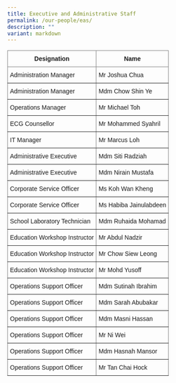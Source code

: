 ```yaml
---
title: Executive and Administrative Staff
permalink: /our-people/eas/
description: ""
variant: markdown
---
```

<style type="text/css">
.tg  {border-collapse:collapse;border-spacing:0;}
.tg td{border-color:black;border-style:solid;border-width:1px;font-family:Arial, sans-serif;font-size:14px;
  overflow:hidden;padding:10px 5px;word-break:normal;}
.tg th{border-color:black;border-style:solid;border-width:1px;font-family:Arial, sans-serif;font-size:14px;
  font-weight:normal;overflow:hidden;padding:10px 5px;word-break:normal;}
.tg .tg-7btt{border-color:inherit;font-weight:bold;text-align:center;vertical-align:top}
.tg .tg-0pky{border-color:inherit;text-align:left;vertical-align:top}
</style>
<table class="tg">
<thead>
  <tr>
    <th class="tg-7btt">Designation</th>
    <th class="tg-7btt">Name</th>
  </tr>
</thead>
<tbody>
  <tr>
    <td class="tg-0pky">Administration Manager</td>
    <td class="tg-0pky">Mr Joshua Chua</td>
  </tr>
	  <tr>
    <td class="tg-0pky">Administration Manager</td>
    <td class="tg-0pky">Mdm Chow Shin Ye</td>
  </tr>
  <tr>
    <td class="tg-0pky">Operations Manager</td>
    <td class="tg-0pky">Mr Michael Toh</td>
  </tr>
	  <tr>
    <td class="tg-0pky">ECG Counsellor</td>
    <td class="tg-0pky">Mr Mohammed Syahril</td>
  </tr>
	  <tr>
    <td class="tg-0pky">IT Manager</td>
    <td class="tg-0pky">Mr Marcus Loh</td>
  </tr>
  <tr>
    <td class="tg-0pky">Administrative Executive</td>
    <td class="tg-0pky">Mdm Siti Radziah</td>
  </tr>
	 <tr>
    <td class="tg-0pky">Administrative Executive</td>
    <td class="tg-0pky">Mdm Nirain Mustafa</td>
  </tr>
  <tr>
    <td class="tg-0pky">Corporate Service Officer</td>
    <td class="tg-0pky">Ms Koh Wan Kheng</td>
  </tr>
  <tr>
    <td class="tg-0pky">Corporate Service Officer</td>
    <td class="tg-0pky">Ms Habiba Jainulabdeen</td>
  </tr>
  <tr>
    <td class="tg-0pky">School Laboratory Technician</td>
    <td class="tg-0pky">Mdm Ruhaida Mohamad</td>
  </tr>
  <tr>
    <td class="tg-0pky">Education Workshop Instructor</td>
    <td class="tg-0pky">Mr Abdul Nadzir</td>
  </tr>
  <tr>
    <td class="tg-0pky">Education Workshop Instructor</td>
    <td class="tg-0pky">Mr Chow Siew Leong</td>
  </tr>
  <tr>
    <td class="tg-0pky">Education Workshop Instructor</td>
    <td class="tg-0pky">Mr Mohd Yusoff</td>
  </tr>
  <tr>
    <td class="tg-0pky">Operations Support Officer</td>
    <td class="tg-0pky">Mdm Sutinah Ibrahim</td>
  </tr>
  <tr>
    <td class="tg-0pky">Operations Support Officer</td>
    <td class="tg-0pky">Mdm Sarah Abubakar</td>
  </tr>
  <tr>
    <td class="tg-0pky">Operations Support Officer</td>
    <td class="tg-0pky">Mdm Masni Hassan</td>
  </tr>
  <tr>
    <td class="tg-0pky">Operations Support Officer</td>
    <td class="tg-0pky">Mr Ni Wei</td>
  </tr>
  <tr>
    <td class="tg-0pky">Operations Support Officer</td>
    <td class="tg-0pky">Mdm Hasnah Mansor</td>
  </tr>
  <tr>
    <td class="tg-0pky">Operations Support Officer</td>
    <td class="tg-0pky">Mr Tan Chai Hock</td>
  </tr>
</tbody>
</table>